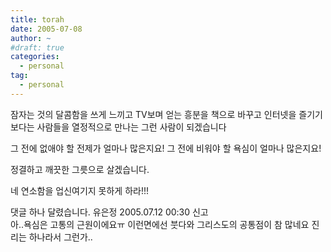 ```yaml
---
title: torah
date: 2005-07-08
author: ~
#draft: true
categories:
  - personal
tag:
  - personal
---
```




잠자는 것의 달콤함을 쓰게 느끼고
TV보며 얻는 흥분을 책으로 바꾸고
인터넷을 즐기기보다는 사람들을 열정적으로 만나는
그런 사람이 되겠습니다

그 전에 없애야 할 전제가 얼마나 많은지요!
그 전에 비워야 할 욕심이 얼마나 많은지요!

정결하고 깨끗한 그릇으로 살겠습니다.

네 연소함을 업신여기지 못하게 하라!!!


 댓글 하나 달렸습니다.
 유은정 2005.07.12 00:30 신고   
아..욕심은 고통의 근원이에요ㅠ 이런면에선 붓다와 그리스도의 공통점이 참 많네요 진리는 하나라서 그런가..




